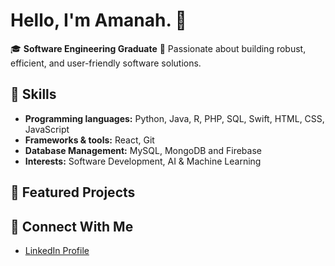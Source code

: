 # Hello, I'm Amanah. 👋

🎓 **Software Engineering Graduate**
🌟 Passionate about building robust, efficient, and user-friendly software solutions.  

## 🚀 Skills
- **Programming languages:** Python, Java, R, PHP, SQL, Swift, HTML, CSS, JavaScript
- **Frameworks & tools:** React, Git
- **Database Management:** MySQL, MongoDB and Firebase
- **Interests:** Software Development, AI & Machine Learning

## 📂 Featured Projects

## 🤝 Connect With Me
- [LinkedIn Profile](https://www.linkedin.com/in/amanah-ali-a7536a242/)

<!--
**AmanahAli/AmanahAli** is a ✨ _special_ ✨ repository because its `README.md` (this file) appears on your GitHub profile.

Here are some ideas to get you started:

- 🔭 I’m currently working on ...
- 🌱 I’m currently learning ...
- 👯 I’m looking to collaborate on ...
- 🤔 I’m looking for help with ...
- 💬 Ask me about ...
- 📫 How to reach me: ...
- 😄 Pronouns: ...
- ⚡ Fun fact: ...
-->
